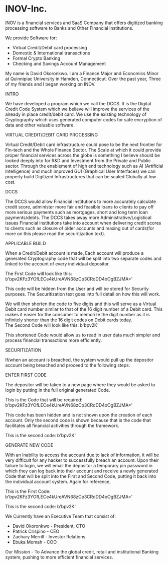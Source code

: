 # INOV-Inc.
INOV is a financial services and SaaS Company that offers digitized banking processing software to Banks and Other Financial Institutions.

We provide Software for:
- Virtual Credit/Debit card processing
- Domestic & International transactions
- Formal Crypto Banking 
- Checking and Savings Account Management 

My name is David Okoronkwo. I am a Finance Major and Economics Minor at Quinnipiac University in Hamden, Connecticut. Over the past year, Three of my friends and I began working on INOV.

INTRO 

We have developed a program which we call the DCCS. It is the Digital Credit Code System which we believe will improve the services of the already in place credit/debit card. We use the existing technology of Cryptography which uses generated computer codes for safe encryption of data and other valuable software.

VIRTUAL CREDIT/DEBIT CARD PROCESSING

Virtual Credit/Debit card infrastructure could pose to be the next frontier for Fin-tech and the Whole Finance Sector. The Scale at which it could provide proper financial services across the globe is something I believe should be looked deeply into for R&D and Investment from the Private and Public sector. Through the enablement of high end technology such as AI (Artificial Intelligence) and much improved GUI (Graphical User Interfaces) we can properly build Digitized Infrastructures that can be scaled Globally at low cost.

DCCS

The DCCS would allow Financial institutions to more accurately calculate credit score, administer more fair and feasible loans to clients to pay off more serious payments such as mortgages, short and long term loan payments/debts. The DCCS takes away more Administrative/Logistical issues Financial institutions take into account when delivering credit scores to clients such as closure of older accounts and maxing out of cards(for more on this please read the securitization text).  

APPLICABLE BUILD 

When a Credit/Debit account is made, Each account will produce a generated Cryptography code that will be split into two separate codes and linked to the account of every individual depositor. 

The First Code will look like this:
b'bpv2KFz3YOfLECe4kUreAVN68zCp3CRdDD4oOgBZJMA='

This code will be hidden from the User and will be stored for Security purposes. The Securitization text goes into full detail on how this will work. 

We will then shorten the code to five digits and this will serve as a Virtual Debit card number similar to that of the 16 digit number of a Debit card. This makes it easier for the consumer to memorize the digit number as it is infinitely shorter than the 16 digit codes on Debit cards today.  
The Second Code will look like this:
b'bpv2K'

This shortened Code would allow us to read in user data much simpler and process financial transactions more efficiently. 

SECURITIZATION 

If/when an account is breached, the system would pull up the depositor account being breached and proceed to the following steps: 

ENTER FIRST CODE

The depositor will be taken to a new page where they would be asked to login by putting in the full original generated Code. 

This is the Code that will be required:
b'bpv2KFz3YOfLECe4kUreAVN68zCp3CRdDD4oOgBZJMA='

This code has been hidden and is not shown upon the creation of each account. Only the second code is shown because that is the code that facilitates all financial activities through the framework. 

This is the second code:
 b'bpv2K'

GENERATE NEW CODE

With an Inability to access the account due to lack of information, it will be very difficult for any hacker to successfully breach an account. Upon their failure to login, we will email the depositor a temporary pin password in which they can log back into their account and receive a newly generated Code that will be split into the First and Second Code, putting it back into the individual account system.
Again for reference,

This is the First Code:
b'bpv2KFz3YOfLECe4kUreAVN68zCp3CRdDD4oOgBZJMA='

This is the second code:
b'bpv2K' 


We Currently have an Executive Team that consist of: 
- David Okoronkwo - President, CTO 
- Patrick Crispino - CEO 
- Zachary Merrill - Investor Relations 
- Ebuka Momah - COO

Our Mission - To Advance the global credit, retail and institutional Banking system, pushing to more efficient financial services.





